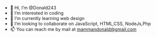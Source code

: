 - 👋 Hi, I’m @Donald243
- 👀 I’m interested in coding 
- 🌱 I’m currently learning web design 
- 💞️ I’m looking to collaborate on JavaScript, HTML,CSS, NodeJs,Php
- 📫 You can reach me by mail at mammandonald@gmail.com

<!---
Donald243/Donald243 is a ✨ special ✨ repository because its `README.md` (this file) appears on your GitHub profile.
You can click the Preview link to take a look at your changes.
--->
